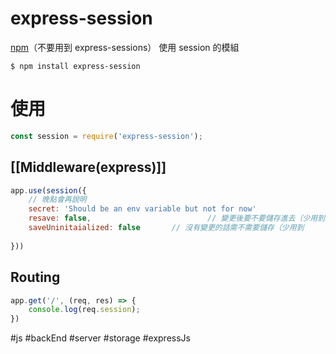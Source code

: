# express-session
[npm](https://www.npmjs.com/package/express-session)（不要用到 express-sessions）
使用 session 的模組

```
$ npm install express-session
```

# 使用
```js
const session = require('express-session');
```

## [[Middleware(express)]]
```js
app.use(session({
	// 晚點會再說明
	secret: 'Should be an env variable but not for now'
	resave: false,							// 變更後要不要儲存進去（少用到）
	saveUninitaialized: false		// 沒有變更的話需不需要儲存（少用到
	
}))
```

## Routing
```js
app.get('/', (req, res) => {
	console.log(req.session);
})
```

#js #backEnd #server #storage #expressJs